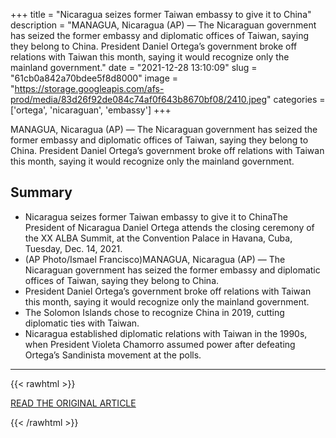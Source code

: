 +++
title = "Nicaragua seizes former Taiwan embassy to give it to China"
description = "MANAGUA, Nicaragua (AP) — The Nicaraguan government has seized the former embassy and diplomatic offices of Taiwan, saying they belong to China. President Daniel Ortega’s government broke off relations with Taiwan this month, saying it would recognize only the mainland government."
date = "2021-12-28 13:10:09"
slug = "61cb0a842a70bdee5f8d8000"
image = "https://storage.googleapis.com/afs-prod/media/83d26f92de084c74af0f643b8670bf08/2410.jpeg"
categories = ['ortega', 'nicaraguan', 'embassy']
+++

MANAGUA, Nicaragua (AP) — The Nicaraguan government has seized the former embassy and diplomatic offices of Taiwan, saying they belong to China. President Daniel Ortega’s government broke off relations with Taiwan this month, saying it would recognize only the mainland government.

## Summary

- Nicaragua seizes former Taiwan embassy to give it to ChinaThe President of Nicaragua Daniel Ortega attends the closing ceremony of the XX ALBA Summit, at the Convention Palace in Havana, Cuba, Tuesday, Dec. 14, 2021.
- (AP Photo/Ismael Francisco)MANAGUA, Nicaragua (AP) — The Nicaraguan government has seized the former embassy and diplomatic offices of Taiwan, saying they belong to China.
- President Daniel Ortega’s government broke off relations with Taiwan this month, saying it would recognize only the mainland government.
- The Solomon Islands chose to recognize China in 2019, cutting diplomatic ties with Taiwan.
- Nicaragua established diplomatic relations with Taiwan in the 1990s, when President Violeta Chamorro assumed power after defeating Ortega’s Sandinista movement at the polls.

---

{{< rawhtml >}}
  <p class="article-category">
    <a target="_blank" href="https://apnews.com/article/religion-china-caribbean-taiwan-nicaragua-b6fd5f0a5b13d02393d583d6c6566c8c">READ THE ORIGINAL ARTICLE</a>
  </p>
{{< /rawhtml >}}
